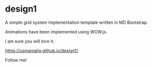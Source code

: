 # design1

A simple grid system implementation template written in MD Bootstrap.

Animations have been implemented using WOW.js.

I am sure you will love it.

https://usmanialiq.github.io/design1/

Follow me!

